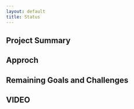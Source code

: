 ```yaml
---
layout: default
title: Status
---
```


## Project Summary

## Approch

## Remaining Goals and Challenges


## VIDEO

